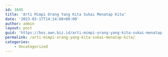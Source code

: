 ```yaml
---
id: 1645
title: 'Arti Mimpi Orang Yang Kita Sukai Menatap Kita'
date: '2023-03-17T14:14:08+00:00'
author: admin
layout: post
guid: 'https://bos.awn.biz.id/arti-mimpi-orang-yang-kita-sukai-menatap-kita/'
permalink: /arti-mimpi-orang-yang-kita-sukai-menatap-kita/
categories:
    - Uncategorized
---
```


